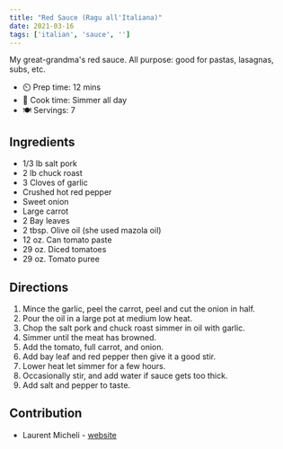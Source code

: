 ```yaml
---
title: "Red Sauce (Ragu all'Italiana)"
date: 2021-03-16
tags: ['italian', 'sauce', '']
---
```


My great-grandma's red sauce. All purpose: good for pastas, lasagnas, subs, etc.

- ⏲️ Prep time: 12 mins 
- 🍳 Cook time: Simmer all day 
- 🍽️ Servings: 7 

## Ingredients

- 1/3 lb salt pork 
- 2 lb chuck roast
- 3 Cloves of garlic
- Crushed hot red pepper
- Sweet onion
- Large carrot
- 2 Bay leaves
- 2 tbsp. Olive oil (she used mazola oil) 
- 12 oz. Can tomato paste
- 29 oz. Diced tomatoes 
- 29 oz. Tomato puree 

## Directions

1. Mince the garlic, peel the carrot, peel and cut the onion in half.
2. Pour the oil in a large pot at medium low heat.
3. Chop the salt pork and chuck roast simmer in oil with garlic.
4. Simmer until the meat has browned.
5. Add the tomato, full carrot, and onion.
6. Add bay leaf and red pepper then give it a good stir.
7. Lower heat let simmer for a few hours.
8. Occasionally stir, and add water if sauce gets too thick.
9. Add salt and pepper to taste.

## Contribution

- Laurent Micheli - [website](https://digitalstatic.xyz)
